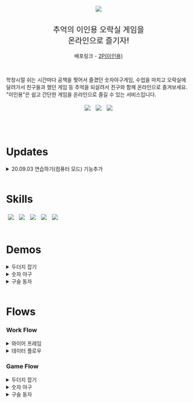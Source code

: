 
<p align= "center">
  <img src="./img/logo.png" width="250px">
</p>
<h2 align="center" style="font-weight: 500">추억의 이인용 오락실 게임을 
<br>온라인으로 즐기자!</h2>

<p align="center">
배포링크 -
  <a href="http://project-2p.s3-website.ap-northeast-2.amazonaws.com/">
    2P(이인용) 
  </a>
</p>
<br>


학창시절 쉬는 시간마다 공책을 찢어서 즐겼던 숫자야구게임, 수업을 마치고 오락실에 달려가서 친구들과 했던 게임 등 추억을 되살려서 친구와 함께 온라인으로 즐겨보세요. "이인용"은 쉽고 간단한 게임을 온라인으로 즐길 수 있는 서비스입니다.
<br>


<p align= "center">
  <img src="./img/moleThumbnail.png" width="25%" style="margin: 5px">
  <img src="./img/numsThumbnail.png" width="25%" style="margin: 5px">
  <img src="./img/ballThumbnail.png" width="25%" style="margin: 5px">
</p>


<br>
<br>


# Updates



<details>
  <summary>20.09.03 연습하기(컴퓨터 모드) 기능추가</summary>
  <img src="img/(업데이트)연습모드.gif" width="60%" style="margin: 5px">
</details>

<br />

# Skills
<div>
<img src="./img/react.png" width="8%" style="margin: 5px">
<img src="./img/redux.png" width="8%" style="margin: 5px">
<img src="./img/socket.png" width="8%" style="margin: 5px">
<img src="./img/axios.png" width="8%" style="margin: 5px">
<img src="./img/material.png" width="4%" style="margin: 5px">
</div>
<br />


# Demos
<details>
  <summary>두더지 잡기</summary>
  <img src="./img/molePlay.gif" width="100%" style="margin: 5px">
</details>
<details>
  <summary>숫자 야구</summary>
  <img src="./img/numsPlay.gif" width="100%" style="margin: 5px">
</details>
<details>
  <summary>구슬 동자</summary>
  <img src="./img/ballPlay.gif" width="100%" style="margin: 5px">
</details>
<br />

# Flows

### Work Flow

<details>
  <summary>와이어 프레임</summary>
  <img src="./img/workFlow.jpg" width="90%">
</details>
<details>
  <summary>데이터 플로우</summary>
  <img src="./img/dataFlow.jpg" width="100%">
</details>

### Game Flow

<details>
<summary>두더지 잡기</summary>
  <img src="./img/moleFlow.png" width="100%">
</details>
<details>
<summary>숫자 야구</summary>
  <img src="./img/numsFlow.png" width="100%">
</details>
<details>
<summary>구슬 동자</summary>
  <img src="./img/ballFlow.png" width="100%">
</details>

<br />




